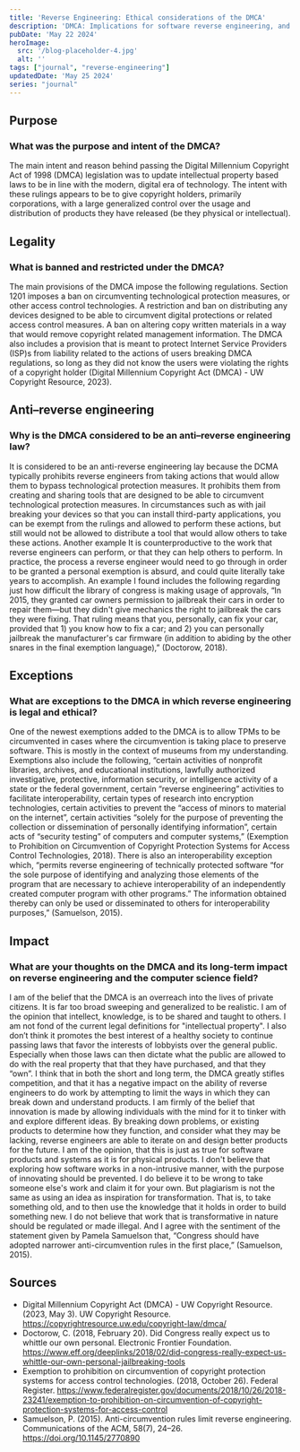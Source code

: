 ```yaml
---
title: 'Reverse Engineering: Ethical considerations of the DMCA'
description: 'DMCA: Implications for software reverse engineering, and the computer science field'
pubDate: 'May 22 2024'
heroImage: 
  src: '/blog-placeholder-4.jpg'
  alt: ''
tags: ["journal", "reverse-engineering"]
updatedDate: 'May 25 2024'
series: "journal"
---
```




## Purpose
### What was the purpose and intent of the DMCA? 
  The main intent and reason behind passing the Digital Millennium Copyright Act of 1998 (DMCA) legislation was to update intellectual property based laws to be in line with the modern, digital era of technology. The intent with these rulings appears to be to give copyright holders, primarily corporations, with a large generalized control over the usage and distribution of products they have released (be they physical or intellectual). 

## Legality <!--:  -->
### What is banned and restricted under the DMCA?

  The main provisions of the DMCA impose the following regulations. Section 1201 imposes a ban on circumventing technological protection measures, or other access control technologies. A restriction and ban on distributing any devices designed to be able to circumvent digital protections or related access control measures. A ban on altering copy written materials in a way that would remove copyright related management information. The DMCA also includes a provision that is meant to protect Internet Service Providers (ISP)s from liability related to the actions of users breaking DMCA regulations, so long as they did not know the users were violating the rights of a copyright holder (Digital Millennium Copyright Act (DMCA) - UW Copyright Resource, 2023). 

## Anti–reverse engineering<!--: -->
### Why is the DMCA considered to be an anti–reverse engineering law?

  It is considered to be an anti-reverse engineering lay because the DCMA typically prohibits reverse engineers from taking actions that would allow them to bypass technological protection measures. It prohibits them from creating and sharing tools that are designed to be able to circumvent technological protection measures. In circumstances such as with jail breaking your devices so that you can install third-party applications, you can be exempt from the rulings and allowed to perform these actions, but still would not be allowed to distribute a tool that would allow others to take these actions. Another example It is counterproductive to the work that reverse engineers can perform, or that they can help others to perform. In practice, the process a reverse engineer would need to go through in order to be granted a personal exemption is absurd, and could quite literally take years to accomplish. An example I found includes the following regarding just how difficult the library of congress is making usage of approvals, “In 2015, they granted car owners permission to jailbreak their cars in order to repair them—but they didn't give mechanics the right to jailbreak the cars they were fixing. That ruling means that you, personally, can fix your car, provided that 1) you know how to fix a car; and 2) you can personally jailbreak the manufacturer's car firmware (in addition to abiding by the other snares in the final exemption language),” (Doctorow, 2018). 

## Exceptions<!--: -->
### What are exceptions to the DMCA in which reverse engineering is legal and ethical?

  One of the newest exemptions added to the DMCA is to allow TPMs to be circumvented in cases where the circumvention is taking place to preserve software. This is mostly in the context of museums from my understanding. Exemptions also include the following, “certain activities of nonprofit libraries, archives, and educational institutions, lawfully authorized investigative, protective, information security, or intelligence activity of a state or the federal government,  certain “reverse engineering” activities to facilitate interoperability, certain types of research into encryption technologies, certain activities to prevent the “access of minors to material on the internet”, certain activities “solely for the purpose of preventing the collection or dissemination of personally identifying information”, certain acts of “security testing” of computers and computer systems,” (Exemption to Prohibition on Circumvention of Copyright Protection Systems for Access Control Technologies, 2018). There is also an interoperability exception which, “permits reverse engineering of technically protected  software “for the sole purpose of identifying and analyzing those elements of the program that are necessary to achieve interoperability of an independently created computer program with other programs.” The information obtained thereby can only be used or disseminated to others for interoperability purposes,” (Samuelson, 2015).  

## Impact<!--: -->
### What are your thoughts on the DMCA and its long-term impact on reverse engineering and the computer science field? 

  I am of the belief that the DMCA is an overreach into the lives of private citizens. It is far too broad sweeping and generalized to be realistic. I am of the opinion that intellect, knowledge, is to be shared and taught to others. I am not fond of the current legal definitions for "intellectual property". I also don’t think it promotes the best interest of a healthy society to continue passing laws that favor the interests of lobbyists over the general public. Especially when those laws can then dictate what the public are allowed to do with the real property that that they have purchased, and that they “own”. I think that in both the short and long term, the DMCA greatly stifles competition, and that it has a negative impact on the ability of reverse engineers to do work by attempting to limit the ways in which they can break down and understand products. I am firmly of the belief that innovation is made by allowing individuals with the mind for it to tinker with and explore different ideas. By breaking down problems, or existing products to determine how they function, and consider what they may be lacking, reverse engineers are able to iterate on and design better products for the future. I am of the opinion, that this is just as true for software products and systems as it is for physical products. I don't believe that exploring how software works in a non-intrusive manner, with the purpose of innovating should be prevented. I do believe it to be wrong to take someone else's work and claim it for your own. But plagiarism is not the same as using an idea as inspiration for transformation. That is, to take something old, and to then use the knowledge that it holds in order to build something new. I do not believe that work that is transformative in nature should be regulated or made illegal. And I agree with the sentiment of the statement given by Pamela Samuelson that, “Congress should have adopted narrower anti-circumvention rules in the first place,” (Samuelson, 2015). 

## Sources<!--:  -->

- Digital Millennium Copyright Act (DMCA) - UW Copyright Resource. (2023, May 3). UW Copyright Resource. https://copyrightresource.uw.edu/copyright-law/dmca/
- Doctorow, C. (2018, February 20). Did Congress really expect us to whittle our own personal. Electronic Frontier Foundation. https://www.eff.org/deeplinks/2018/02/did-congress-really-expect-us-whittle-our-own-personal-jailbreaking-tools
- Exemption to prohibition on circumvention of copyright protection systems for access control technologies. (2018, October 26). Federal Register. https://www.federalregister.gov/documents/2018/10/26/2018-23241/exemption-to-prohibition-on-circumvention-of-copyright-protection-systems-for-access-control
- Samuelson, P. (2015). Anti-circumvention rules limit reverse engineering. Communications of the ACM, 58(7), 24–26. https://doi.org/10.1145/2770890





